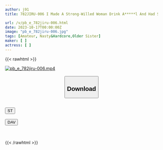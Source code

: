 ```yaml
---
author: j91
title: 782JIRU-006 I Made A Strong-Willed Woman Drink A*****l And Had Sex With Her, And She Became Extremely Pussy! But After That… When I Put An Electric Drill Into Her Wet Pussy, She Convulsed And Came To Orgasm. (Kana Hirai)

url: /v/pb_e_782jiru-006.html
date: 2023-10-17T00:00:00Z
image: "pb_e_782jiru-006.jpg"
tags: [Amateur, Nasty&Hardcore,Older Sister]
maker: [ ]
actress: [ ]
---
```



{{< rawhtml >}}

<div class="video" data-videoid="pjKwkPGoy3txGy">
    <a href="javascript:;">
        <img src="https://my.j91.asia/v/pb_e_782jiru-006.jpg" width="WIDTH" height="HEIGHT" alt="pb_e_782jiru-006.mp4" loading="lazy">
    </a>
</div>

<script type="text/javascript" src="https://j91.asia/asset/on-demand-st.js"></script>

<br>
  <link rel="stylesheet" href="https://j91.asia/asset/bs5.css">
  
  <center>
  <button class="btn btn-primary" type="button" data-bs-toggle="collapse" data-bs-target=".multi-collapse" aria-expanded="false" aria-controls="multiCollapseExample1 multiCollapseExample2"><h2>Download</h2></button></center>
</p>
<div class="row">
  <div class="col">
    <div class="collapse multi-collapse" id="multiCollapseExample1">
      <div class="card card-body">
	      	      <br>
<div class="buttons">  
<a href="https://streamtape.to/v/pjKwkPGoy3txGy"><button class="btn-hover color-3"><i class="fa fa-download"></i> ST</button></a></div>
    </div>
  </div>
</div>
  <div class="col">
    <div class="collapse multi-collapse" id="multiCollapseExample2">
      <div class="card card-body">
	      <br>
<div class="buttons">
    <a href="https://filelions.online/f/o62qloi0vdf7"><button class="btn-hover color-9"><i class="fa fa-download"></i> DAV</button></a></div>
<br><br>
      </div>
    </div>
  </div>
</div>

{{< /rawhtml >}}
